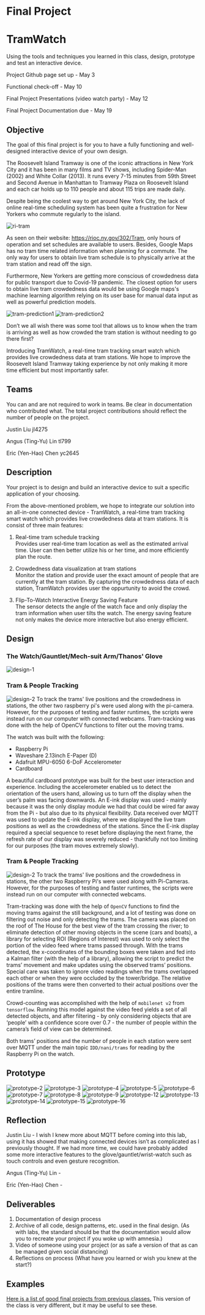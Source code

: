 # Final Project
# TramWatch

Using the tools and techniques you learned in this class, design, prototype and test an interactive device.

Project Github page set up - May 3

Functional check-off - May 10
 
Final Project Presentations (video watch party) - May 12

Final Project Documentation due - May 19


## Objective

The goal of this final project is for you to have a fully functioning and well-designed interactive device of your own design.  

The Roosevelt Island Tramway is one of the iconic attractions in New York City and it has been in many films and TV shows, including Spider-Man (2002) and White Collar (2013). It runs every 7-15 minutes from 59th Street and Second Avenue in Manhattan to Tramway Plaza on Roosevelt Island and each car holds up to 110 people and about 115 trips are made daily. 

Despite being the coolest way to get around New York City, the lack of online real-time scheduling system has been quite a frustration for New Yorkers who commute regularly to the island.   

![ri-tram](./image/the-roosevelt-island.jpg)

As seen on their website: https://rioc.ny.gov/302/Tram, only hours of operation and set schedules are available to users. Besides, Google Maps has no tram time related information when planning for a commute. The only way for users to obtain live tram schedule is to physically arrive at the tram station and read off the sign.

Furthermore, New Yorkers are getting more conscious of crowdedness data for public transport due to Covid-19 pandemic. The closest option for users to obtain live tram crowdedness data would be using Google maps's machine learning algorithm relying on its user base for manual data input as well as powerful prediction models. 

![tram-prediction1](./image/google-tram.jpg)
![tram-prediction2](./image/google-tram2.jpg)

Don’t we all wish there was some tool that allows us to know when the tram is arriving as well as how crowded the tram station is without needing to go there first?

Introducing TramWatch, a real-time tram tracking smart watch which provides live crowdedness data at tram stations. We hope to improve the Roosevelt Island Tramway taking experience by not only making it more time efficient but most importantly safer. 

## Teams

You can and are not required to work in teams. Be clear in documentation who contributed what. The total project contributions should reflect the number of people on the project.

Justin Liu jl4275

Angus (Ting-Yu) Lin tl799

Eric (Yen-Hao) Chen yc2645 

## Description
Your project is to design and build an interactive device to suit a specific application of your choosing. 

From the above-mentioned problem, we hope to integrate our solution into an all-in-one connected device - TramWatch, a real-time tram tracking smart watch which provides live crowdedness data at tram stations. It is consist of three main features: 

1. Real-time tram schedule tracking  
    Provides user real-time tram location as well as the estimated arrival time. User can then better utilize his or her time, and more efficiently plan the route.  

2. Crowdedness data visualization at tram stations  
    Monitor the station and provide user the exact amount of people that are currently at the tram station. By capturing the crowdedness data of each station, TramWatch provides user the oppurtunity to avoid the crowd. 

3. Flip-To-Watch Interactive Energy Saving Feature  
    The sensor detects the angle of the watch face and only display the tram information when user tilts the watch. The energy saving feature not only makes the device more interactive but also energy efficient.


## Design
### The Watch/Gauntlet/Mech-suit Arm/Thanos' Glove
![design-1](./image/design1.png)

### Tram & People Tracking
![design-2](./image/design2.png)
To track the trams' live positions and the crowdedness in stations, the other two raspberry pi's were used along with the pi-camera. However, for the purposes of testing and faster runtimes, the scripts were instead run on our computer with connected webcams. Tram-tracking was done with the help of OpenCV functions to filter out the moving trams.


The watch was built with the following:
- Raspberry Pi
- Waveshare 2.13inch E-Paper (D)
- Adafruit MPU-6050 6-DoF Accelerometer
- Cardboard

A beautiful cardboard prototype was built for the best user interaction and experience. Including the accelerometer enabled us to detect the orientation of the users hand, allowing us to turn off the display when the user’s palm was facing downwards. An E-ink display was used - mainly because it was the only display module we had that could be wired far away from the Pi - but also due to its physical flexibility. Data received over MQTT was used to update the E-ink display, where we displayed the live tram positions as well as the crowdedness of the stations. Since the E-ink display required a special sequence to reset before displaying the next frame, the refresh rate of our display was severely reduced - thankfully not too limiting for our purposes (the tram moves extremely slowly).


### Tram & People Tracking
![design-2](./image/design2.png)
To track the trams' live positions and the crowdedness in stations, the other two Raspberry Pi's were used along with Pi-Cameras. However, for the purposes of testing and faster runtimes, the scripts were instead run on our computer with connected webcams. 

Tram-tracking was done with the help of `OpenCV` functions to find the moving trams against the still background, and a lot of testing was done on filtering out noise and only detecting the trams. The camera was placed on the roof of The House for the best view of the tram crossing the river; to eliminate detection of other moving objects in the scene (cars and boats), a library for selecting ROI (Regions of Interest) was used to only select the portion of the video feed where trams passed through. With the trams detected, the x-coordinates of the bounding boxes were taken and fed into a Kalman filter (with the help of a library), allowing the script to predict the  trams’ movement and make updates using the observed trams’ positions. Special care was taken to ignore video readings when the trams overlapped each other or when they were occluded by the tower/bridge. The relative positions of the trams were then converted to their actual positions over the entire tramline.

Crowd-counting was accomplished with the help of `mobilenet v2` from `tensorflow`. Running this model against the video feed yields a set of all detected objects, and after filtering - by only considering objects that are ‘people’ with a confidence score over 0.7 - the number of people within the camera’s field of view can be determined.

Both trams’ positions and the number of people in each station were sent over MQTT under the main topic `IDD/nani/trams` for reading by the Raspberry Pi on the watch.

## Prototype
![prototype-2](./image/IMG_2091.JPG)
![prototype-3](./image/IMG_2092.JPG)
![prototype-4](./image/IMG_2094.jpeg)
![prototype-5](./image/IMG_2095.jpeg)
![prototype-6](./image/IMG_2096.jpeg)
![prototype-7](./image/IMG_2097.jpeg)
![prototype-8](./image/IMG_2098.jpeg)
![prototype-9](./image/IMG_2099.jpeg)
![prototype-12](./image/IMG_2710.jpeg)
![prototype-13](./image/IMG_2711.jpeg)
![prototype-14](./image/IMG_2713.jpeg)
![prototype-15](./image/IMG_2716.jpeg)
![prototype-16](./image/IMG_2723.jpeg)





## Reflection
Justin Liu - I wish I knew more about MQTT before coming into this lab, using it has showed that making connected devices isn’t as complicated as I previously thought. If we had more time, we could have probably added some more interactive features to the glove/gauntlet/wrist-watch such as touch controls and even gesture recognition.

Angus (Ting-Yu) Lin - 

Eric (Yen-Hao) Chen - 

## Deliverables

1. Documentation of design process
2. Archive of all code, design patterns, etc. used in the final design. (As with labs, the standard should be that the documentation would allow you to recreate your project if you woke up with amnesia.)
3. Video of someone using your project (or as safe a version of that as can be managed given social distancing)
4. Reflections on process (What have you learned or wish you knew at the start?)


## Examples

[Here is a list of good final projects from previous classes.](https://github.com/FAR-Lab/Developing-and-Designing-Interactive-Devices/wiki/Previous-Final-Projects)
This version of the class is very different, but it may be useful to see these.
